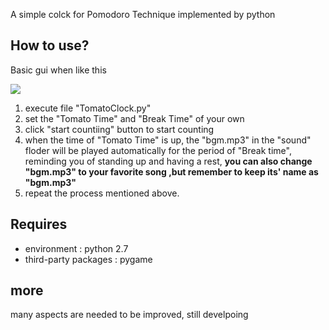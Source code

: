 
A simple colck for Pomodoro Technique implemented by python

## How to use?

Basic gui when like this

![][1]

1. execute file "TomatoClock.py" 
2. set the "Tomato Time" and "Break Time" of your own
3. click "start countiing" button to start counting
4. when the time of "Tomato Time" is up, the "bgm.mp3" in the "sound" floder will be played automatically for the period of "Break time", reminding you of standing up and having a rest, **you can also change  "bgm.mp3" to your favorite song ,but remember to keep its' name as "bgm.mp3"**
5. repeat the process mentioned above.

## Requires
- environment : python 2.7 
- third-party packages : pygame

## more
many aspects are needed to be improved, still develpoing 


  [1]: http://static.zybuluo.com/WuLiangchao/4jiub7mj86jnvvvtyf7cz59n/gui.png